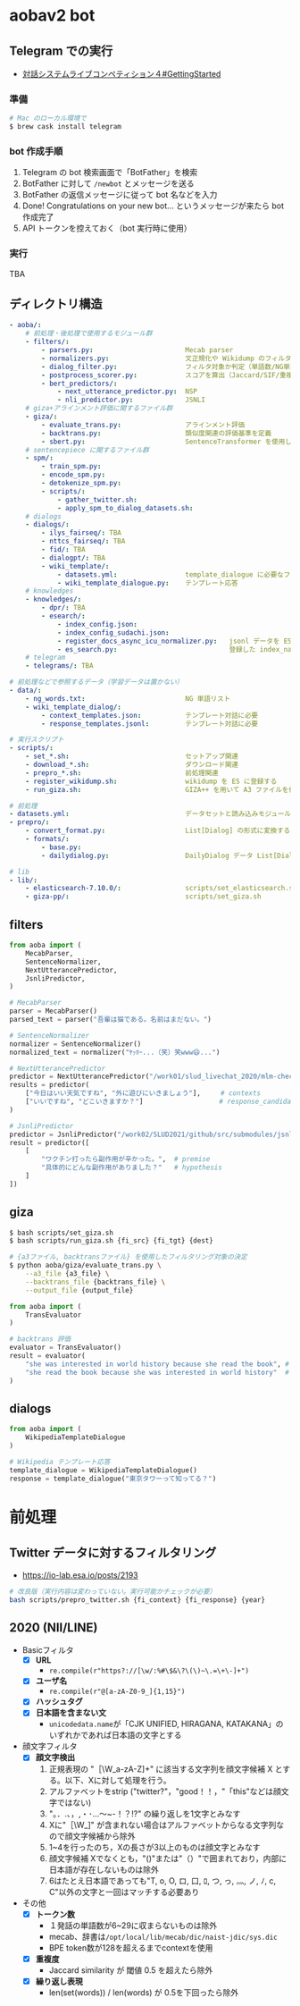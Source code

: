 # aobav2 bot

## Telegram での実行

- [対話システムライブコンペティション４#GettingStarted](https://dialog-system-live-competition.github.io/dslc4/gettingstart.html)

### 準備

```bash
# Mac のローカル環境で
$ brew cask install telegram
```

### bot 作成手順

1. Telegram の bot 検索画面で「BotFather」を検索
2. BotFather に対して `/newbot` とメッセージを送る
3. BotFather の返信メッセージに従って bot 名などを入力
4. Done! Congratulations on your new bot... というメッセージが来たら bot 作成完了
5. API トークンを控えておく（bot 実行時に使用）

### 実行

TBA


## ディレクトリ構造

```yaml
- aoba/:
    # 前処理・後処理で使用するモジュール群
    - filters/:
        - parsers.py:                       Mecab parser
        - normalizers.py:                   文正規化や Wikidump のフィルタ処理
        - dialog_filter.py:                 フィルタ対象か判定（単語数/NG単語/かっこ/仮名率）
        - postprocess_scorer.py:            スコアを算出（Jaccard/SIF/重複度）
        - bert_predictors/:
            - next_utterance_predictor.py:  NSP
            - nli_predictor.py:             JSNLI
    # giza+アラインメント評価に関するファイル群
    - giza/:
        - evaluate_trans.py:                アラインメント評価
        - backtrans.py:                     類似度関連の評価基準を定義
        - sbert.py:                         SentenceTransformer を使用した類似度評価（使用しない）
    # sentencepiece に関するファイル群
    - spm/:
        - train_spm.py:
        - encode_spm.py:
        - detokenize_spm.py:
        - scripts/:
            - gather_twitter.sh:
            - apply_spm_to_dialog_datasets.sh:
    # dialogs
    - dialogs/:
        - ilys_fairseq/: TBA
        - nttcs_fairseq/: TBA
        - fid/: TBA
        - dialogpt/: TBA
        - wiki_template/:
            - datasets.yml:                 template_dialogue に必要なファイル
            - wiki_template_dialogue.py:    テンプレート応答
    # knowledges
    - knowledges/:
        - dpr/: TBA
        - esearch/:
            - index_config.json:
            - index_config_sudachi.json:
            - register_docs_async_icu_normalizer.py:   jsonl データを ES に登録する
            - es_search.py:                            登録した index_name を用いて検索
    # telegram
    - telegrams/: TBA

# 前処理などで参照するデータ（学習データは置かない）
- data/:
    - ng_words.txt:                         NG 単語リスト
    - wiki_template_dialog/:
        - context_templates.json:           テンプレート対話に必要
        - response_templates.jsonl:         テンプレート対話に必要

# 実行スクリプト
- scripts/:
    - set_*.sh:                             セットアップ関連
    - download_*.sh:                        ダウンロード関連
    - prepro_*.sh:                          前処理関連
    - register_wikidump.sh:                 wikidump を ES に登録する
    - run_giza.sh:                          GIZA++ を用いて A3 ファイルを作成

# 前処理
- datasets.yml:                             データセットと読み込みモジュール
- prepro/:
    - convert_format.py:                    List[Dialog] の形式に変換する（Dialog = ["こんにちは", "いい天気ですね", ...]）
    - formats/:
        - base.py:
        - dailydialog.py:                   DailyDialog データ List[Dialog] の形式で読み込む

# lib
- lib/:
    - elasticsearch-7.10.0/:                scripts/set_elasticsearch.sh
    - giza-pp/:                             scripts/set_giza.sh
```

## filters

```py
from aoba import (
    MecabParser,
    SentenceNormalizer,
    NextUtterancePredictor, 
    JsnliPredictor,
)

# MecabParser
parser = MecabParser()
parsed_text = parser("吾輩は猫である。名前はまだない。")

# SentenceNormalizer
normalizer = SentenceNormalizer()
normalized_text = normalizer("ﾔｯﾎｰ...（笑）笑www😄...")

# NextUtterancePredictor
predictor = NextUtterancePredictor("/work01/slud_livechat_2020/mlm-checkpoint-43000-pytorch-model.bin")
results = predictor(
    ["今日はいい天気ですね", "外に遊びにいきましょう"],     # contexts
    ["いいですね", "どこいきますか？"]                   # response_candidates
)

# JsnliPredictor
predictor = JsnliPredictor("/work02/SLUD2021/github/src/submodules/jsnli/outputs/best-24000")
result = predictor([
    [
        "ワクチン打ったら副作用が辛かった。",  # premise
        "具体的にどんな副作用がありました？"   # hypothesis
    ]
])
```

## giza

```bash
$ bash scripts/set_giza.sh
$ bash scripts/run_giza.sh {fi_src} {fi_tgt} {dest}
```

```bash
# {a3ファイル, backtransファイル} を使用したフィルタリング対象の決定
$ python aoba/giza/evaluate_trans.py \
    --a3_file {a3_file} \
    --backtrans_file {backtrans_file} \
    --output_file {output_file}
```

```py
from aoba import (
    TransEvaluator
)

# backtrans 評価
evaluator = TransEvaluator()
result = evaluator(
    "she was interested in world history because she read the book", # source
    "she read the book because she was interested in world history"  # target
)
```

## dialogs

```py
from aoba import (
    WikipediaTemplateDialogue
)

# Wikipedia テンプレート応答
template_dialogue = WikipediaTemplateDialogue()
response = template_dialogue("東京タワーって知ってる？")
```


# 前処理

## Twitter データに対するフィルタリング
- https://io-lab.esa.io/posts/2193

```bash
# 改良版（実行内容は変わっていない。実行可能かチェックが必要）
bash scripts/prepro_twitter.sh {fi_context} {fi_response} {year}
```

## 2020 (NII/LINE)

- Basicフィルタ
  - [x] __URL__
    - `re.compile(r"https?://[\w/:%#\$&\?\(\)~\.=\+\-]+")`
  - [x] __ユーザ名__
    - `re.compile(r"@[a-zA-Z0-9_]{1,15}")`
  - [x] __ハッシュタグ__
  - [x] __日本語を含まない文__
    - `unicodedata.name`が「CJK UNIFIED, HIRAGANA, KATAKANA」のいずれかであれば日本語の文字とする
- 顔文字フィルタ
  - [x] __顔文字検出__
    1. 正規表現の "［\W\_a-zA-Z]+" に該当する文字列を顔文字候補 X とする。以下、Xに対して処理を行う。
    2. アルファベットをstrip ("twitter?"，"good！！，"「this"などは顔文字ではない)
    3. "。．.、，,・･…〜~-！？!?" の繰り返しを1文字とみなす
    4. Xに"［\W\_]" が含まれない場合はアルファベットからなる文字列なので顔文字候補から除外
    5. 1~4を行ったのち，Xの長さが3以上のものは顔文字とみなす
    6. 顔文字候補 Xでなくとも，"()"または"（）"で囲まれており，内部に日本語が存在しないものは除外
    7. 6はたとえ日本語であっても"T, o, O, ロ, 口, ﾛ, つ, っ, 灬, ノ, ﾉ, c, C"以外の文字と一回はマッチする必要あり
- その他
  - [x] __トークン数__
    - １発話の単語数が6~29に収まらないものは除外
    - mecab、辞書は`/opt/local/lib/mecab/dic/naist-jdic/sys.dic`
    - BPE token数が128を超えるまでcontextを使用
  - [x] __重複度__
    - Jaccard similarity が 閾値 0.5 を超えたら除外
  - [x] __繰り返し表現__
    - len(set(words)) / len(words) が 0.5を下回ったら除外